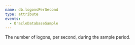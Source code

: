 ```yaml
---
name: db.logonsPerSecond
type: attribute
events:
  - OracleDatabaseSample
---
```


The number of logons, per second, during the sample period.